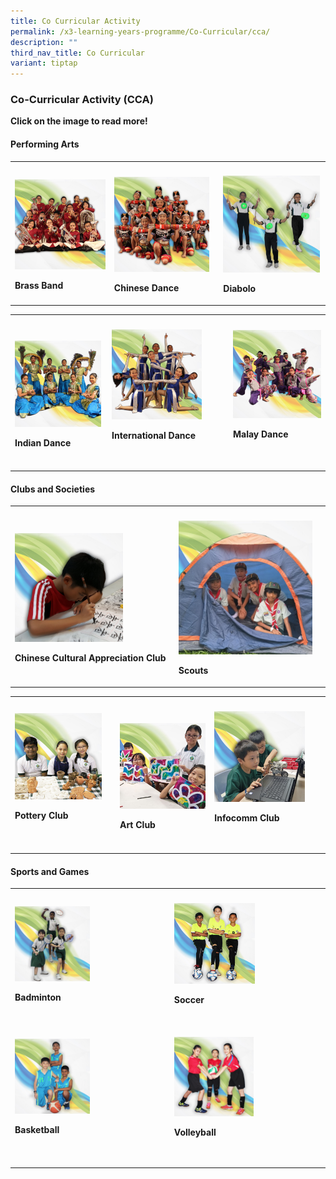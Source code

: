 ```yaml
---
title: Co Curricular Activity
permalink: /x3-learning-years-programme/Co-Curricular/cca/
description: ""
third_nav_title: Co Curricular
variant: tiptap
---
```

<h3>Co-Curricular&nbsp;Activity (CCA)</h3>
<p><strong>Click on the image to read more!</strong>
</p>
<h4>Performing Arts</h4>
<table style="minWidth: 75px">
<colgroup>
<col>
<col>
<col>
</colgroup>
<tbody>
<tr>
<th rowspan="1" colspan="1">
<p></p>
</th>
<th rowspan="1" colspan="1">
<p></p>
</th>
<th rowspan="1" colspan="1">
<p></p>
</th>
</tr>
<tr>
<td rowspan="1" colspan="1"><a class="isomer-image-wrapper" href="/cca/Performing-Arts/brass-band/"><img style="width:115%" height="auto" width="100%" src="/images/cca1.png"></a>
<p><strong>Brass Band</strong>
</p>
</td>
<td rowspan="1" colspan="1"><a class="isomer-image-wrapper" href="/cca/Performing-Arts/chinese-dance/"><img style="width:95%" height="auto" width="100%" src="/images/cca2.png"></a>
<p><strong>Chinese Dance</strong>
</p>
</td>
<td rowspan="1" colspan="1"><a class="isomer-image-wrapper" href="/cca/Performing-Arts/diabolo/"><img style="width: 99%;" height="auto" width="100%" alt="" src="/images/cca3.png"></a>
<p><strong>Diabolo</strong>
</p>
</td>
</tr>
</tbody>
</table>
<table style="minWidth: 75px">
<colgroup>
<col>
<col>
<col>
</colgroup>
<tbody>
<tr>
<th rowspan="1" colspan="1">
<p></p>
</th>
<th rowspan="1" colspan="1">
<p></p>
</th>
<th rowspan="1" colspan="1">
<p></p>
</th>
</tr>
<tr>
<td rowspan="1" colspan="1"><a class="isomer-image-wrapper" href="/cca/Performing-Arts/indian-dance/"><img style="width:98%" height="auto" width="100%" src="/images/cca4.png"></a>
<p><strong>Indian Dance</strong>
</p>
</td>
<td rowspan="1" colspan="1"><a class="isomer-image-wrapper" href="/cca/Performing-Arts/international-dance/"><img style="width:80%" height="auto" width="100%" src="/images/cca5.png"></a>
<p><strong>International Dance</strong>
</p>
<p>
<br>
</p>
</td>
<td rowspan="1" colspan="1"><a class="isomer-image-wrapper" href="/cca/Performing-Arts/malay-dance/"><img style="width:105%" height="auto" width="100%" src="/images/cca6.png"></a>
<p><strong>Malay Dance</strong>
</p>
<p>
<br>
</p>
</td>
</tr>
</tbody>
</table>
<h4>Clubs and Societies</h4>
<table style="minWidth: 75px">
<colgroup>
<col>
<col>
<col>
</colgroup>
<tbody>
<tr>
<th rowspan="1" colspan="1">
<p></p>
</th>
<th rowspan="1" colspan="1">
<p></p>
</th>
<th rowspan="1" colspan="1">
<p></p>
</th>
</tr>
<tr>
<td rowspan="1" colspan="1"><a class="isomer-image-wrapper" href="/cca/Clubs-and-Societies/chinese-cultural-appreciation-club/"><img style="width:70%" height="auto" width="100%" src="/images/cca7.png"></a>
<p><strong>Chinese Cultural Appreciation Club</strong>
</p>
</td>
<td rowspan="1" colspan="1"><a class="isomer-image-wrapper" href="/cca/Clubs-and-Societies/scouts/"><img style="width:165%" height="auto" width="100%" src="/images/cca9.png"></a>
<p><strong>Scouts</strong>
</p>
</td>
<td rowspan="1" colspan="1">
<p></p>
</td>
</tr>
</tbody>
</table>
<table style="minWidth: 75px">
<colgroup>
<col>
<col>
<col>
</colgroup>
<tbody>
<tr>
<th rowspan="1" colspan="1">
<p></p>
</th>
<th rowspan="1" colspan="1">
<p></p>
</th>
<th rowspan="1" colspan="1">
<p></p>
</th>
</tr>
<tr>
<td rowspan="1" colspan="1"><a class="isomer-image-wrapper" href="/cca/Clubs-and-Societies/pottery-club/"><img style="width:90%" height="auto" width="100%" src="/images/cca10.png"></a>
<p><strong>Pottery Club</strong>
</p>
<p>
<br>
</p>
</td>
<td rowspan="1" colspan="1"><a class="isomer-image-wrapper" href="/cca/Clubs-and-Societies/art-club/"><img style="width:105%" height="auto" width="100%" src="/images/cca11.png"></a>
<p><strong>Art Club </strong>
<br>
</p>
</td>
<td rowspan="1" colspan="1"><a class="isomer-image-wrapper" href="/cca/Clubs-and-Societies/infocomm-club/"><img style="width:85%" height="auto" width="100%" src="/images/cca12.png"></a>
<p><strong>Infocomm Club</strong>
</p>
<p>
<br>
</p>
</td>
</tr>
</tbody>
</table>
<h4>Sports and Games</h4>
<table style="minWidth: 50px">
<colgroup>
<col>
<col>
</colgroup>
<tbody>
<tr>
<th rowspan="1" colspan="1">
<p></p>
</th>
<th rowspan="1" colspan="1">
<p></p>
</th>
</tr>
<tr>
<td rowspan="1" colspan="1"><a class="isomer-image-wrapper" href="/cca/Sports-and-Games/badminton/"><img style="width:50%" height="auto" width="100%" src="/images/cca13.png"></a>
<p><strong>Badminton</strong>
</p>
<p>
<br>
</p>
</td>
<td rowspan="1" colspan="1"><a class="isomer-image-wrapper" href="/cca/Sports-and-Games/soccer/"><img style="width:55%" height="auto" width="100%" src="/images/cca14.png"></a>
<p><strong>Soccer</strong>
</p>
<p>
<br>
</p>
</td>
</tr>
<tr>
<td rowspan="1" colspan="1"><a class="isomer-image-wrapper" href="/cca/Sports-and-Games/basketball/"><img style="width:50%" height="auto" width="100%" src="/images/cca15.png"></a>
<p><strong>Basketball</strong>
</p>
<p>
<br>
</p>
</td>
<td rowspan="1" colspan="1"><a class="isomer-image-wrapper" href="/cca/Sports-and-Games/volleyball/"><img style="width:54%" height="auto" width="100%" src="/images/cca16.png"></a>
<p><strong>Volleyball</strong>
</p>
<p>
<br>
</p>
</td>
</tr>
</tbody>
</table>
<p></p>